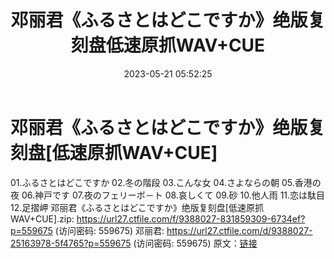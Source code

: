 ﻿---
title: 邓丽君《ふるさとはどこですか》绝版复刻盘低速原抓WAV+CUE
date: 2023-05-21 05:52:25
categories: WAV车载音乐、镜像
tags: 华语中文
---
# 邓丽君《ふるさとはどこですか》绝版复刻盘[低速原抓WAV+CUE]

01.ふるさとはどこですか
02.冬の階段
03.こんな女
04.さよならの朝
05.香港の夜
06.神戸です
07.夜のフェリーボ－ト
08.哀しくて
09.砂
10.他人雨
11.恋は駄目
12.足摺岬
邓丽君《ふるさとはどこですか》绝版复刻盘[低速原抓WAV+CUE].zip: https://url27.ctfile.com/f/9388027-831859309-6734ef?p=559675
(访问密码: 559675)
邓丽君: https://url27.ctfile.com/d/9388027-25163978-5f4765?p=559675
(访问密码: 559675)
原文：[链接](https://blog.sina.com.cn/s/blog_1647c7e76010311ym.html)